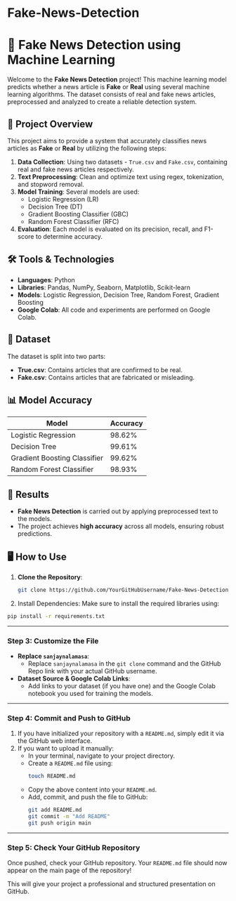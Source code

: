 # Fake-News-Detection
# 📰 Fake News Detection using Machine Learning

Welcome to the **Fake News Detection** project! This machine learning model predicts whether a news article is **Fake** or **Real** using several machine learning algorithms. The dataset consists of real and fake news articles, preprocessed and analyzed to create a reliable detection system.

## 🚀 Project Overview

This project aims to provide a system that accurately classifies news articles as **Fake** or **Real** by utilizing the following steps:

1. **Data Collection**: Using two datasets - `True.csv` and `Fake.csv`, containing real and fake news articles respectively.
2. **Text Preprocessing**: Clean and optimize text using regex, tokenization, and stopword removal.
3. **Model Training**: Several models are used:
    - Logistic Regression (LR)
    - Decision Tree (DT)
    - Gradient Boosting Classifier (GBC)
    - Random Forest Classifier (RFC)
4. **Evaluation**: Each model is evaluated on its precision, recall, and F1-score to determine accuracy.

## 🛠️ Tools & Technologies

- **Languages**: Python
- **Libraries**: Pandas, NumPy, Seaborn, Matplotlib, Scikit-learn
- **Models**: Logistic Regression, Decision Tree, Random Forest, Gradient Boosting
- **Google Colab**: All code and experiments are performed on Google Colab.

## 📂 Dataset

The dataset is split into two parts:
- **True.csv**: Contains articles that are confirmed to be real.
- **Fake.csv**: Contains articles that are fabricated or misleading.

## 📊 Model Accuracy

| Model                      | Accuracy |
|-----------------------------|----------|
| Logistic Regression         | 98.62%   |
| Decision Tree               | 99.61%   |
| Gradient Boosting Classifier| 99.62%   |
| Random Forest Classifier    | 98.93%   |

## 🚦 Results

- **Fake News Detection** is carried out by applying preprocessed text to the models.
- The project achieves **high accuracy** across all models, ensuring robust predictions.

## 🖥️ How to Use

1. **Clone the Repository**:
   ```bash
   git clone https://github.com/YourGitHubUsername/Fake-News-Detection.git
2. Install Dependencies: Make sure to install the required libraries using:
```bash
pip install -r requirements.txt
```

---

### Step 3: Customize the File

- **Replace `sanjaynalamasa`**: 
  - Replace `sanjaynalamasa` in the `git clone` command and the GitHub Repo link with your actual GitHub username.
- **Dataset Source & Google Colab Links**:
  - Add links to your dataset (if you have one) and the Google Colab notebook you used for training the models.

---

### Step 4: Commit and Push to GitHub

1. If you have initialized your repository with a `README.md`, simply edit it via the GitHub web interface.
2. If you want to upload it manually:
   - In your terminal, navigate to your project directory.
   - Create a `README.md` file using:
     ```bash
     touch README.md
     ```
   - Copy the above content into your `README.md`.
   - Add, commit, and push the file to GitHub:
     ```bash
     git add README.md
     git commit -m "Add README"
     git push origin main
     ```

---

### Step 5: Check Your GitHub Repository

Once pushed, check your GitHub repository. Your `README.md` file should now appear on the main page of the repository!

This will give your project a professional and structured presentation on GitHub.




